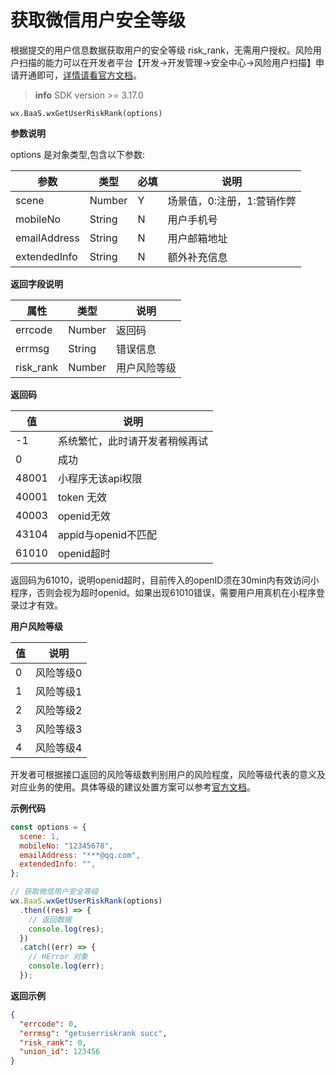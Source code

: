 # 获取微信用户安全等级

根据提交的用户信息数据获取用户的安全等级 risk_rank，无需用户授权。风险用户扫描的能力可以在开发者平台【开发→开发管理→安全中心→风险用户扫描】申请开通即可，[详情请看官方文档](https://developers.weixin.qq.com/minigame/dev/guide/open-ability/security.html)。

> **info**
> SDK version >= 3.17.0

`wx.BaaS.wxGetUserRiskRank(options)`

**参数说明**

options 是对象类型,包含以下参数:

| 参数         | 类型   | 必填 | 说明                       |
| ------------ | ------ | ---- | -------------------------- |
| scene        | Number | Y    | 场景值，0:注册，1:营销作弊 |
| mobileNo     | String | N    | 用户手机号                 |
| emailAddress | String | N    | 用户邮箱地址               |
| extendedInfo | String | N    | 额外补充信息               |

**返回字段说明**

| 属性      | 类型   | 说明         |
| --------- | ------ | ------------ |
| errcode   | Number | 返回码       |
| errmsg    | String | 错误信息     |
| risk_rank | Number | 用户风险等级 |

**返回码**

| 值    | 说明                           |
| ----- | ------------------------------ |
| -1    | 系统繁忙，此时请开发者稍候再试 |
| 0     | 成功                           |
| 48001 | 小程序无该api权限              |
| 40001 | token 无效                     |
| 40003 | openid无效                     |
| 43104 | appid与openid不匹配            |
| 61010 | openid超时                     |

返回码为61010，说明openid超时，目前传入的openID须在30min内有效访问小程序，否则会视为超时openid。如果出现61010错误，需要用户用真机在小程序登录过才有效。

**用户风险等级**

| 值   | 说明      |
| ---- | --------- |
| 0    | 风险等级0 |
| 1    | 风险等级1 |
| 2    | 风险等级2 |
| 3    | 风险等级3 |
| 4    | 风险等级4 |

开发者可根据接口返回的风险等级数判别用户的风险程度，风险等级代表的意义及对应业务的使用。具体等级的建议处置方案可以参考[官方文档](https://developers.weixin.qq.com/minigame/dev/guide/open-ability/security.html)。

**示例代码**

```js
const options = {
  scene: 1,
  mobileNo: "12345678",
  emailAddress: "***@qq.com",
  extendedInfo: "",
};

// 获取微信用户安全等级
wx.BaaS.wxGetUserRiskRank(options)
  .then((res) => {
    // 返回数据
    console.log(res);
  })
  .catch((err) => {
    // HError 对象
    console.log(err);
  });
```

**返回示例**

```JSON
{
  "errcode": 0,
  "errmsg": "getuserriskrank succ",
  "risk_rank": 0,
  "union_id": 123456
}
```

